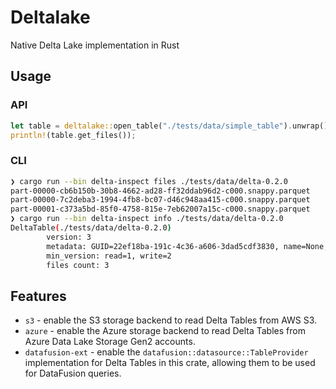 Deltalake
=========

Native Delta Lake implementation in Rust


Usage
-----

### API

```rust
let table = deltalake::open_table("./tests/data/simple_table").unwrap();
println!(table.get_files());
```


### CLI

```bash
❯ cargo run --bin delta-inspect files ./tests/data/delta-0.2.0
part-00000-cb6b150b-30b8-4662-ad28-ff32ddab96d2-c000.snappy.parquet
part-00000-7c2deba3-1994-4fb8-bc07-d46c948aa415-c000.snappy.parquet
part-00001-c373a5bd-85f0-4758-815e-7eb62007a15c-c000.snappy.parquet
❯ cargo run --bin delta-inspect info ./tests/data/delta-0.2.0
DeltaTable(./tests/data/delta-0.2.0)
        version: 3
        metadata: GUID=22ef18ba-191c-4c36-a606-3dad5cdf3830, name=None, description=None, partitionColumns=[], configuration={}
        min_version: read=1, write=2
        files count: 3
```

Features
--------

- `s3` - enable the S3 storage backend to read Delta Tables from AWS S3.
- `azure` - enable the Azure storage backend to read Delta Tables from Azure Data Lake Storage Gen2 accounts.
- `datafusion-ext` - enable the `datafusion::datasource::TableProvider` implementation for Delta Tables in this crate, allowing them to be used for DataFusion queries.
